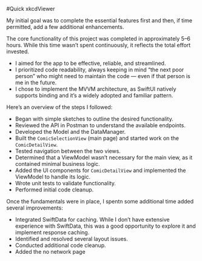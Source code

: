 #Quick xkcdViewer


My initial goal was to complete the essential features first and then, if time permitted, add a few additional enhancements.

The core functionality of this project was completed in approximately 5–6 hours. While this time wasn’t spent continuously, it reflects the total effort invested.

- I aimed for the app to be effective, reliable, and streamlined.  
- I prioritized code readability, always keeping in mind “the next poor person” who might need to maintain the code — even if that person is me in the future.  
- I chose to implement the MVVM architecture, as SwiftUI natively supports binding and it’s a widely adopted and familiar pattern.

Here’s an overview of the steps I followed:

- Began with simple sketches to outline the desired functionality.  
- Reviewed the API in Postman to understand the available endpoints.  
- Developed the Model and the DataManager.  
- Built the `ComicSelectionView` (main page) and started work on the `ComicDetailView`.  
- Tested navigation between the two views.  
- Determined that a ViewModel wasn’t necessary for the main view, as it contained minimal business logic.  
- Added the UI components for `ComicDetailView` and implemented the ViewModel to handle its logic.  
- Wrote unit tests to validate functionality.  
- Performed initial code cleanup.

Once the fundamentals were in place, I spentn some additional time  added several improvements:

- Integrated SwiftData for caching. While I don’t have extensive experience with SwiftData, this was a good opportunity to explore it and implement response caching.  
- Identified and resolved several layout issues.  
- Conducted additional code cleanup.
- Added the no network page

